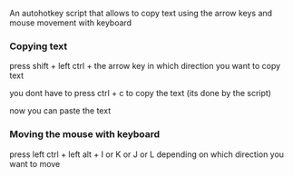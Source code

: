 An autohotkey script that allows to copy text using the arrow keys and mouse movement with keyboard


### Copying text

press shift + left ctrl + the arrow key in which direction you want to copy text

you dont have to press ctrl + c to copy the text (its done by the script)

now you can paste the text

### Moving the mouse with keyboard

press left ctrl + left alt + I or K or J or L depending on which direction you want to move
